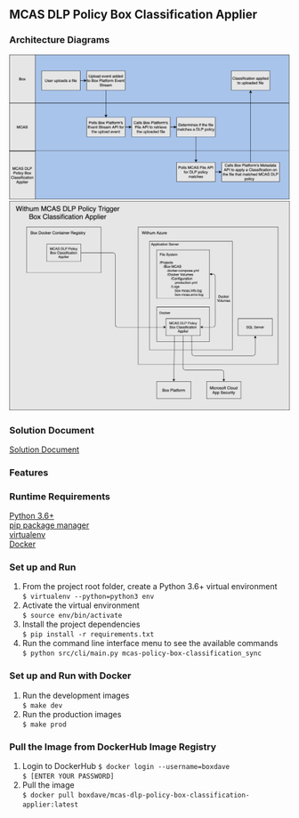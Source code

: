 ## MCAS DLP Policy Box Classification Applier 
### Architecture Diagrams  
![diagram](docs/Integration_Swim_Lane.png)  
![diagram](docs/MCAS_DLP_Policy_Box_Classification_Applier.png)  
### Solution Document  
[Solution Document](https://cloud.box.com/s/gu4efpnrhdglv778oqp0htuw4vcg54zz)  
### Features   
### Runtime Requirements  
[Python 3.6+](https://www.python.org/downloads/)  
[pip package manager](https://pip.pypa.io/en/stable/installing/)  
[virtualenv](https://virtualenv.pypa.io/en/latest/)  
[Docker](https://www.docker.com/)  
### Set up and Run  
1. From the project root folder, create a Python 3.6+ virtual environment  
`$ virtualenv --python=python3 env`  
2. Activate the virtual environment  
`$ source env/bin/activate`  
3. Install the project dependencies  
`$ pip install -r requirements.txt`  
4. Run the command line interface menu to see the available commands  
`$ python src/cli/main.py mcas-policy-box-classification_sync` 
### Set up and Run with Docker  
1. Run the development images  
`$ make dev`  
2. Run the production images  
`$ make prod`
### Pull the Image from DockerHub Image Registry
1. Login to DockerHub
`$ docker login --username=boxdave`  
`$ [ENTER YOUR PASSWORD]`  
2. Pull the image  
`$ docker pull boxdave/mcas-dlp-policy-box-classification-applier:latest`  